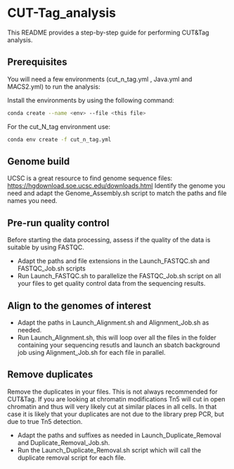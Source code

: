 # CUT-Tag_analysis

This README provides a step-by-step guide for performing CUT&Tag analysis.

## Prerequisites

You will need a few environments (cut_n_tag.yml , Java.yml and MACS2.yml) to run the analysis: 

Install the environments by using the following command:
```bash
conda create --name <env> --file <this file>
```
For the cut_N_tag environment use:
```bash
conda env create -f cut_n_tag.yml
```

## Genome build

UCSC is a great resource to find genome sequence files: https://hgdownload.soe.ucsc.edu/downloads.html
Identify the genome you need and adapt the Genome_Assembly.sh script to match the paths and file names you need.

## Pre-run quality control

Before starting the data processing, assess if the quality of the data is suitable by using FASTQC. 
*	Adapt the paths and file extensions in the Launch_FASTQC.sh and FASTQC_Job.sh scripts
*	Run Launch_FASTQC.sh to parallelize the FASTQC_Job.sh script on all your files to get quality control data from the sequencing results.

## Align to the genomes of interest
*	Adapt the paths in Launch_Alignment.sh and Alignment_Job.sh as needed. 
*	Run Launch_Alignment.sh, this will loop over all the files in the folder containing your sequencing resutls and launch an sbatch background job using Alignment_Job.sh for each file in parallel.

## Remove duplicates
Remove the duplicates in your files. This is not always recommended for CUT&Tag. If you are looking at chromatin modifications Tn5 will cut in open chromatin and thus will very likely cut at similar places in all cells. In that case it is likely that your duplicates are not due to the library prep PCR, but due to true Tn5 detection. 
* Adapt the paths and suffixes as needed in Launch_Duplicate_Removal and Duplicate_Removal_Job.sh.
* Run the Launch_Duplicate_Removal.sh script which will call the duplicate removal script for each file.  


